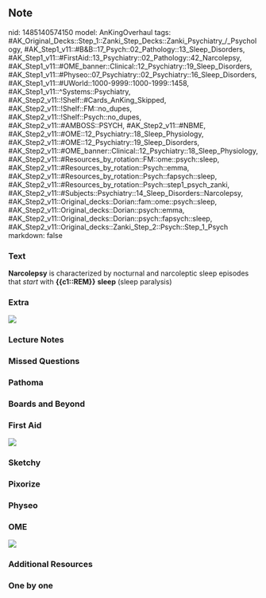 ## Note
nid: 1485140574150
model: AnKingOverhaul
tags: #AK_Original_Decks::Step_1::Zanki_Step_Decks::Zanki_Psychiatry_/_Psychology, #AK_Step1_v11::#B&B::17_Psych::02_Pathology::13_Sleep_Disorders, #AK_Step1_v11::#FirstAid::13_Psychiatry::02_Pathology::42_Narcolepsy, #AK_Step1_v11::#OME_banner::Clinical::12_Psychiatry::19_Sleep_Disorders, #AK_Step1_v11::#Physeo::07_Psychiatry::02_Psychiatry::16_Sleep_Disorders, #AK_Step1_v11::#UWorld::1000-9999::1000-1999::1458, #AK_Step1_v11::^Systems::Psychiatry, #AK_Step2_v11::!Shelf::#Cards_AnKing_Skipped, #AK_Step2_v11::!Shelf::FM::no_dupes, #AK_Step2_v11::!Shelf::Psych::no_dupes, #AK_Step2_v11::#AMBOSS::PSYCH, #AK_Step2_v11::#NBME, #AK_Step2_v11::#OME::12_Psychiatry::18_Sleep_Physiology, #AK_Step2_v11::#OME::12_Psychiatry::19_Sleep_Disorders, #AK_Step2_v11::#OME_banner::Clinical::12_Psychiatry::18_Sleep_Physiology, #AK_Step2_v11::#Resources_by_rotation::FM::ome::psych::sleep, #AK_Step2_v11::#Resources_by_rotation::Psych::emma, #AK_Step2_v11::#Resources_by_rotation::Psych::fapsych::sleep, #AK_Step2_v11::#Resources_by_rotation::Psych::step1_psych_zanki, #AK_Step2_v11::#Subjects::Psychiatry::14_Sleep_Disorders::Narcolepsy, #AK_Step2_v11::Original_decks::Dorian::fam::ome::psych::sleep, #AK_Step2_v11::Original_decks::Dorian::psych::emma, #AK_Step2_v11::Original_decks::Dorian::psych::fapsych::sleep, #AK_Step2_v11::Original_decks::Zanki_Step_2::Psych::Step_1_Psych
markdown: false

### Text
<div>
  <b>Narcolepsy</b> is characterized by nocturnal and narcoleptic
  sleep episodes that <i>start</i> with <b>{{c1::REM}}</b>
  <b>sleep</b> (sleep paralysis)
</div>

### Extra
<img src="paste-561206196699490.jpg">

### Lecture Notes


### Missed Questions


### Pathoma


### Boards and Beyond


### First Aid
<img src="tmpCPTrxO.png">

### Sketchy


### Pixorize


### Physeo


### OME
<div class="ome-widget">
  <a href=
  "https://onlinemeded.org/spa/psychiatry/sleep-disorders/acquire?ref=anki">
  <img src="_OME_AnkiFlashcards_Lesson_6.png"></a>
</div>

### Additional Resources


### One by one


